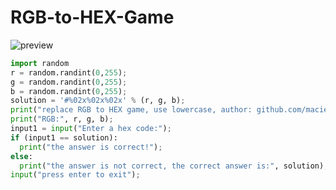 # RGB-to-HEX-Game
![preview](https://raw.githubusercontent.com/maciekkoks/RGB-to-HEX-Game/main/preview1.png)
```py
import random
r = random.randint(0,255);
g = random.randint(0,255);
b = random.randint(0,255);
solution = '#%02x%02x%02x' % (r, g, b);
print("replace RGB to HEX game, use lowercase, author: github.com/maciekkoks");
print("RGB:", r, g, b);
input1 = input("Enter a hex code:");
if (input1 == solution): 
  print("the answer is correct!");
else: 
  print("the answer is not correct, the correct answer is:", solution);
input("press enter to exit");

```
